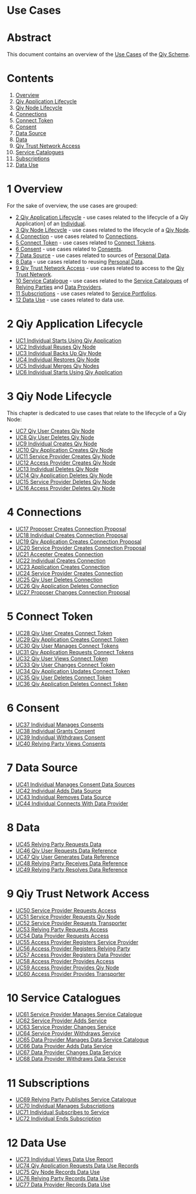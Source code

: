 # Use Cases

# Abstract

This document contains an overview of the [Use Cases](../Definitions.md#use-case) of the [Qiy Scheme](../Definitions.md#qiy-scheme).

# Contents

1. [Overview](#1-overview)
1. [Qiy Application Lifecycle](#2-qiy-application-lifecycle)
1. [Qiy Node Lifecycle](#3-qiy-node-lifecycle)
1. [Connections](#4-connections)
1. [Connect Token](#5-connect-token)
1. [Consent](#6-consent)
1. [Data Source](#7-data-source)
1. [Data](#8-data)
1. [Qiy Trust Network Access](#9-qiy-trust-network-access)
1. [Service Catalogues](#10-service-catalogues)
1. [Subscriptions](#11-subscriptions)
1. [Data Use](#12-data-use)

# 1 Overview

For the sake of overview, the use cases are grouped:
* [2 Qiy Application Lifecycle](#2-qiy-application-lifecycle) - use cases related to the lifecycle of a Qiy Application] of an [Individual](../Definitions.md#individual).
* [3 Qiy Node Lifecycle](#3-qiy-node-lifecycle) - use cases related to the lifecycle of a [Qiy Node](../Definitions.md#qiy-node).
* [4 Connection](#4-connection) - use cases related to [Connections](../Definitions.md#connection).
* [5 Connect Token](#5-connect-token) - use cases related to [Connect Tokens](../Definitions.md#connect-token).
* [6 Consent](#6-consent) - use cases related to [Consents](../Definitions.md#consent).
* [7 Data Source](#7-data-source) - use cases related to sources of [Personal Data](../Definitions.md#personal-data).
* [8 Data](#8-data) - use cases related to reusing [Personal Data](../Definitions.md#personal-data).
* [9 Qiy Trust Network Access](#9-qiy-trust-network-access) - use cases related to access to the [Qiy Trust Network](../Definitions.md#qiy-trust-network).
* [10 Service Catalogue](#10-service-catalogue) - use cases related to the [Service Catalogues](../Definitions.md#service-catalogue) of [Relying Parties](../Definitions.md#relying-party) and [Data Providers](../Definitions.md#data-provider).
* [11 Subscriptions](#11-subscriptions) - use cases related to [Service Portfolios](../Definitions.md#service-portfolio).
* [12 Data Use](#12-data-use) - use cases related to data use.

# 2 Qiy Application Lifecycle

* [UC1 Individual Starts Using Qiy Application](UC1%20Individual%20Starts%20Using%20Qiy%20Application.md)
* [UC2 Individual Reuses Qiy Node](UC2%20Individual%20Reuses%20Qiy%20Node.md)
* [UC3 Individual Backs Up Qiy Node](UC3%20Individual%20Backs%20Up%20Qiy%20Node.md)
* [UC4 Individual Restores Qiy Node](UC4%20Individual%20Restores%20Qiy%20Node.md)
* [UC5 Individual Merges Qiy Nodes](UC5%20Individual%20Merges%20Qiy%20Nodes.md)
* [UC6 Individual Starts Using Qiy Application](UC6%20Individual%20Starts%20Using%20Qiy%20Application.md)

# 3 Qiy Node Lifecycle

This chapter is dedicated to use cases that relate to the lifecycle of a Qiy Node:

* [UC7 Qiy User Creates Qiy Node](UC7%20Qiy%20User%20Creates%20Qiy%20Node.md)
* [UC8 Qiy User Deletes Qiy Node](UC8%20Qiy%20User%20Deletes%20Qiy%20Node.md)
* [UC9 Individual Creates Qiy Node](UC9%20Individual%20Creates%20Qiy%20Node.md)
* [UC10 Qiy Application Creates Qiy Node](UC10%20Qiy%20Application%20Creates%20Qiy%20Node.md)
* [UC11 Service Provider Creates Qiy Node](UC11%20Service%20Provider%20Creates%20Qiy%20Node.md)
* [UC12 Access Provider Creates Qiy Node](UC12%20Access%20Provider%20Creates%20Qiy%20Node.md)
* [UC13 Individual Deletes Qiy Node](UC13%20Individual%20Deletes%20Qiy%20Node.md)
* [UC14 Qiy Application Deletes Qiy Node](UC14%20Qiy%20Application%20Deletes%20Qiy%20Node.md)
* [UC15 Service Provider Deletes Qiy Node](UC15%20Service%20Provider%20Deletes%20Qiy%20Node.md)
* [UC16 Access Provider Deletes Qiy Node](UC16%20Access%20Provider%20Deletes%20Qiy%20Node.md)

# 4 Connections

* [UC17 Proposer Creates Connection Proposal](UC17%20Proposer%20Creates%20Connection%20Proposal.md)
* [UC18 Individual Creates Connection Proposal](UC18%20Individual%20Creates%20Connection%20Proposal.md)
* [UC19 Qiy Application Creates Connection Proposal](UC19%20Qiy%20Application%20Creates%20Connection%20Proposal.md)
* [UC20 Service Provider Creates Connection Proposal](UC20%20Service%20Provider%20Creates%20Connection%20Proposal.md)
* [UC21 Accepter Creates Connection](UC21%20Accepter%20Creates%20Connection.md)
* [UC22 Individual Creates Connection](UC22%20Individual%20Creates%20Connection.md)
* [UC23 Application Creates Connection](UC23%20Application%20Creates%20Connection.md)
* [UC24 Service Provider Creates Connection](UC24%20Service%20Provider%20Creates%20Connection.md)
* [UC25 Qiy User Deletes Connection](UC25%20Qiy%20User%20Deletes%20Connection.md)
* [UC26 Qiy Application Deletes Connection](UC26%20Qiy%20Application%20Deletes%20Connection.md)
* [UC27 Proposer Changes Connection Proposal](UC27%20Proposer%20Changes%20Connection%20Proposal.md)

# 5 Connect Token

* [UC28 Qiy User Creates Connect Token](UC28%20Qiy%20User%20Creates%20Connect%20Token.md)
* [UC29 Qiy Application Creates Connect Token](UC29%20Qiy%20Application%20Creates%20Connect%20Token.md)
* [UC30 Qiy User Manages Connect Tokens](UC30%20Qiy%20User%20Manages%20Connect%20Tokens.md)
* [UC31 Qiy Application Requests Connect Tokens](UC31%20Qiy%20Application%20Requests%20Connect%20Tokens.md)
* [UC32 Qiy User Views Connect Token](UC32%20Qiy%20User%20Views%20Connect%20Token.md)
* [UC33 Qiy User Changes Connect Token](UC33%20Qiy%20User%20Changes%20Connect%20Token.md)
* [UC34 Qiy Application Updates Connect Token](UC34%20Qiy%20Application%20Updates%20Connect%20Token.md)
* [UC35 Qiy User Deletes Connect Token](UC35%20Qiy%20User%20Deletes%20Connect%20Token.md)
* [UC36 Qiy Application Deletes Connect Token](UC36%20Qiy%20Application%20Deletes%20Connect%20Token.md)

# 6 Consent

* [UC37 Individual Manages Consents](UC37%20Individual%20Manages%20Consents.md)
* [UC38 Individual Grants Consent](UC38%20Individual%20Grants%20Consent.md)
* [UC39 Individual Withdraws Consent](UC39%20Individual%20Withdraws%20Consent.md)
* [UC40 Relying Party Views Consents](UC40%20Relying%20Party%20Views%20Consents.md)

# 7 Data Source

* [UC41 Individual Manages Consent Data Sources](UC41%20Individual%20Manages%20Consent%20Data%20Sources.md)
* [UC42 Individual Adds Data Source](UC42%20Individual%20Adds%20Data%20Source.md)
* [UC43 Individual Removes Data Source](UC43%20Individual%20Removes%20Data%20Source.md)
* [UC44 Individual Connects With Data Provider](UC44%20Individual%20Connects%20With%20Data%20Provider.md)

# 8 Data

* [UC45 Relying Party Requests Data](UC45%20Relying%20Party%20Requests%20Data.md)
* [UC46 Qiy User Requests Data Reference](UC46%20Qiy%20User%20Requests%20Data%20Reference.md)
* [UC47 Qiy User Generates Data Reference](UC47%20Qiy%20User%20Generates%20Data%20Reference.md)
* [UC48 Relying Party Receives Data Reference](UC48%20Relying%20Party%20Receives%20Data%20Reference.md)
* [UC49 Relying Party Resolves Data Reference](UC49%20Relying%20Party%20Resolves%20Data%20Reference.md)

# 9 Qiy Trust Network Access

* [UC50 Service Provider Requests Access](UC50%20Service%20Provider%20Requests%20Access.md)
* [UC51 Service Provider Requests Qiy Node](UC51%20Service%20Provider%20Requests%20Qiy%20Node.md)
* [UC52 Service Provider Requests Transporter](UC52%20Service%20Provider%20Requests%20Transporter.md)
* [UC53 Relying Party Requests Access](UC53%20Relying%20Party%20Requests%20Access.md)
* [UC54 Data Provider Requests Access](UC54%20Data%20Provider%20Requests%20Access.md)
* [UC55 Access Provider Registers Service Provider](UC55%20Access%20Provider%20Registers%20Service%20Provider.md)
* [UC56 Access Provider Registers Relying Party](UC56%20Access%20Provider%20Registers%20Relying%20Party.md)
* [UC57 Access Provider Registers Data Provider](UC57%20Access%20Provider%20Registers%20Data%20Provider.md)
* [UC58 Access Provider Provides Access](UC58%20Access%20Provider%20Provides%20Access.md)
* [UC59 Access Provider Provides Qiy Node](UC59%20Access%20Provider%20Provides%20Qiy%20Node.md)
* [UC60 Access Provider Provides Transporter](UC60%20Access%20Provider%20Provides%20Transporter.md)

# 10 Service Catalogues

* [UC61 Service Provider Manages Service Catalogue](UC61%20Service%20Provider%20Manages%20Service%20Catalogue.md)
* [UC62 Service Provider Adds Service](UC62%20Service%20Provider%20Adds%20Service.md)
* [UC63 Service Provider Changes Service](UC63%20Service%20Provider%20Changes%20Service.md)
* [UC64 Service Provider Withdraws Service](UC64%20Service%20Provider%20Withdraws%20Service.md)
* [UC65 Data Provider Manages Data Service Catalogue](UC65%20Data%20Provider%20Manages%20Data%20Service%20Catalogue.md)
* [UC66 Data Provider Adds Data Service](UC66%20Data%20Provider%20Adds%20Data%20Service.md)
* [UC67 Data Provider Changes Data Service](UC67%20Data%20Provider%20Changes%20Data%20Service.md)
* [UC68 Data Provider Withdraws Data Service](UC68%20Data%20Provider%20Withdraws%20Data%20Service.md)

# 11 Subscriptions

* [UC69 Relying Party Publishes Service Catalogue](UC69%20Relying%20Party%20Publishes%20Service%20Catalogue.md)
* [UC70 Individual Manages Subscriptions](UC70%20Individual%20Manages%20Subscriptions.md)
* [UC71 Individual Subscribes to Service](UC71%20Individual%20Subscribes%20to%20Service.md)
* [UC72 Individual Ends Subscription](UC72%20Individual%20Ends%20Subscription.md)

# 12 Data Use

* [UC73 Individual Views Data Use Report](UC73%20Individual%20Views%20Data%20Use%20Report.md)
* [UC74 Qiy Application Requests Data Use Records](UC74%20Qiy%20Application%20Requests%20Data%20Use%20Records.md)
* [UC75 Qiy Node Records Data Use](UC75%20Qiy%20Node%20Records%20Data%20Use.md)
* [UC76 Relying Party Records Data Use](UC76%20Relying%20Party%20Records%20Data%20Use.md)
* [UC77 Data Provider Records Data Use](UC77%20Data%20Provider%20Records%20Data%20Use.md)

